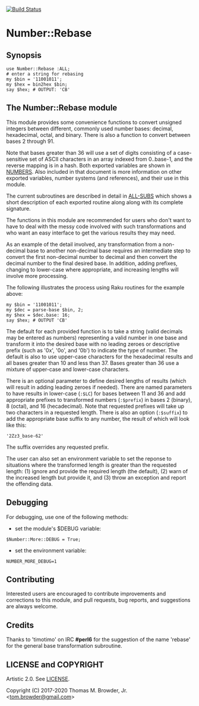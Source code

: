 [![Build Status](https://travis-ci.com/tbrowder/Number-Rebase-Raku.svg?branch=master)](https://travis-ci.com/tbrowder/Number-Rebase-Raku)

# Number::Rebase

## Synopsis

    use Number::Rebase :ALL;
    # enter a string for rebasing
    my $bin = '11001011';
    my $hex = bin2hex $bin;
    say $hex; # OUTPUT: 'CB'

## The Number::Rebase module

This module provides some convenience functions to convert unsigned
integers between different, commonly used number bases: decimal,
hexadecimal, octal, and binary. There is also a function to convert
between bases 2 through 91.

Note that bases greater than 36 will use a set of digits consisting of
a case-sensitive set of ASCII characters in an array indexed from
0..base-1, and the reverse mapping is in a hash.  Both exported
variables are shown in
[NUMBERS](https://github.com/tbrowder/Number-Rebase-Raku/blob/master/docs/NUMBERS.md).
Also included in that document is more information on other exported
variables, number systems (and references), and their use in this
module.

The current subroutines are described in detail in
[ALL-SUBS](https://github.com/tbrowder/Number-Rebase-Raku/blob/master/docs/ALL-SUBS.md)
which shows a short description of each exported routine along along
with its complete signature.

The functions in this module are recommended for users who don't want
to have to deal with the messy code involved with such transformations
and who want an easy interface to get the various results they may
need.

As an example of the detail involved, any transformation from a
non-decimal base to another non-decimal base requires an intermediate
step to convert the first non-decimal number to decimal and then
convert the decimal number to the final desired base.  In addition,
adding prefixes, changing to lower-case where appropriate, and
increasing lengths will involve more processing.

The following illustrates the process using Raku routines for the
example above:

    my $bin = '11001011';
    my $dec = parse-base $bin, 2;
    my $hex = $dec.base: 16;
    say $hex; # OUTPUT 'CB'

The default for each provided function is to take a string (valid
decimals may be entered as numbers) representing a valid number in one
base and transform it into the desired base with no leading zeroes or
descriptive prefix (such as '0x', '0o', and '0b') to indicate the type
of number.  The default is also to use upper-case characters for the
hexadecimal results and all bases greater than 10 and less than 37.
Bases greater than 36 use a mixture of upper-case and lower-case
characters.

There is an optional parameter to define desired lengths of results
(which will result in adding leading zeroes if needed).  There are
named parameters to have results in lower-case (`:$LC`) for bases
between 11 and 36 and add appropriate prefixes to transformed numbers
(`:$prefix`) in bases 2 (binary), 8 (octal), and 16 (hecadecimal).
Note that requested prefixes will take up two characters in a
requested length.  There is also an option (`:$suffix`) to add the
appropriate base suffix to any number, the result of which will look
like this:

    '2Zz3_base-62'

The suffix overrides any requested prefix.

The user can also set an environment variable to set the reponse to
situations where the transformed length is greater than the requested
length: (1) ignore and provide the required length (the default), (2)
warn of the increased length but provide it, and (3) throw an
exception and report the offending data.

## Debugging

For debugging, use one of the following methods:

- set the module's $DEBUG variable:

```Perl6
$Number::More::DEBUG = True;
```

- set the environment variable:

```Perl6
NUMBER_MORE_DEBUG=1
```

## Contributing

Interested users are encouraged to contribute improvements and
corrections to this module, and pull requests, bug reports, and
suggestions are always welcome.

## Credits

Thanks to 'timotimo' on IRC **\#perl6** for the suggestion of the name
'rebase' for the general base transformation subroutine.

## LICENSE and COPYRIGHT

Artistic 2.0. See [LICENSE](./LICENSE).

Copyright (C) 2017-2020 Thomas M. Browder, Jr. <<tom.browder@gmail.com>>
